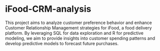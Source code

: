 # iFood-CRM-analysis
This project aims to analyze customer preference behavior and enhance Customer Relationship Management strategies for iFood, a food delivery platform. By leveraging SQL for data exploration and R for predictive modeling, we aim to provide insights into customer spending patterns and develop predictive models to forecast future purchases.
